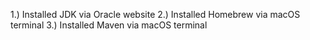 1.) Installed JDK via Oracle website 
2.) Installed Homebrew via macOS terminal 
3.) Installed Maven via macOS terminal  
